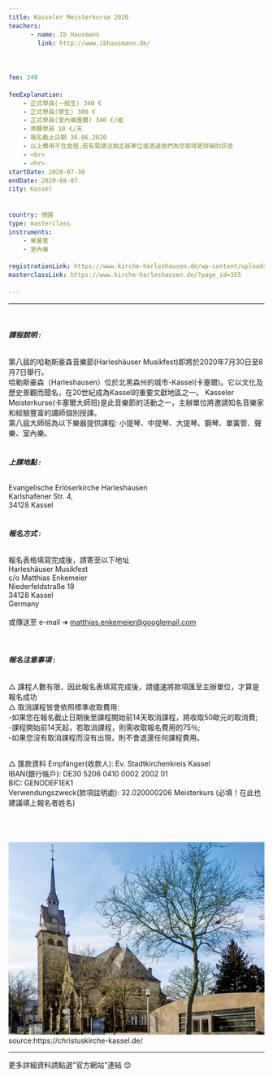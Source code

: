 ```yaml
---
title: Kasseler Meisterkurse 2020
teachers:
      - name: Ib Hausmann 
        link: http://www.ibhausmann.de/



fee: 340

feeExplanation: 
    - 正式學員(一般生) 340 €
    - 正式學員(學生) 300 €
    - 正式學員(室內樂團體) 340 €/組
    - 旁聽學員 10 €/天
    - 報名截止日期 30.06.2020
    - 以上費用不含食宿,若有需請洽詢主辦單位或透過我們為您取得更詳細的訊息
    - <br>
    - <hr>
startDate: 2020-07-30
endDate: 2020-08-07
city: Kassel
      

country: 德國
type: masterclass
instruments:
    - 單簧管
    - 室內樂

registrationLink: https://www.kirche-harleshausen.de/wp-content/uploads/2019/11/anmeldeform20.pdf
masterclassLink: https://www.kirche-harleshausen.de/?page_id=355
    
---
```

<hr>
<br>

###### __課程說明 :__<br>  
第八屆的哈勒斯豪森音樂節(Harleshäuser Musikfest)即將於2020年7月30日至8月7日舉行。<br>
哈勒斯豪森（Harleshausen）位於北黑森州的城市-Kassel(卡塞爾)。它以文化及歷史景觀而聞名，在20世紀成為Kassel的重要文獻地區之一。
Kasseler Meisterkurse(卡塞爾大師班)是此音樂節的活動之一，主辦單位將邀請知名音樂家和經驗豐富的講師個別授課。<br>
第八屆大師班為以下樂器提供課程: 小提琴、中提琴、大提琴、鋼琴、單簧管、聲樂、室內樂。<br>
<br>
###### __上課地點 :__<br> 
Evangelische Erlöserkirche Harleshausen<br>
Karlshafener Str. 4,<br>
34128 Kassel<br>
<br>

###### __報名方式 :__<br> 

報名表格填寫完成後，請寄至以下地址<br>
Harleshäuser Musikfest<br>
c/o Matthias Enkemeier<br>
Niederfeldstraße 19<br>
34128 Kassel<br>
Germany<br>
<br>
或傳送至 e-mail ➜ matthias.enkemeier@googlemail.com
<br>
<br>
<br>
###### __報名注意事項 :__<br>

△ 課程人數有限，因此報名表填寫完成後，請儘速將款項匯至主辦單位，才算是報名成功<br>
△ 取消課程皆會依照標準收取費用:<br>
 -如果您在報名截止日期後至課程開始前14天取消課程，將收取50歐元的取消費; <br>
 -課程開始前14天起，若取消課程，則需收取報名費用的75％; <br>
 -如果您沒有取消課程而沒有出現，則不會退還任何課程費用。 <br>

<br>
△ 匯款資料
     Empfänger(收款人): Ev. Stadtkirchenkreis Kassel<br>
     IBAN(銀行帳戶): DE30 5206 0410 0002 2002 01<br>
     BIC: GENODEF1EK1<br>
     Verwendungszweck(款項註明處): 32.020000206 Meisterkurs   (必填！在此也建議填上報名者姓名)<br>

<br>
<br>
<br>
<br>


<img src="/assets/img/kassel-harleshausen-kirche.jpg" class="img-fluid" alt="...">
source:https://christuskirche-kassel.de/


<br>
<hr>
更多詳細資料請點選"官方網站"連結 😊
